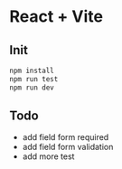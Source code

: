 # React + Vite

## Init

```bash
npm install
npm run test
npm run dev
```


## Todo
- add field form required
- add field form validation
- add more test
